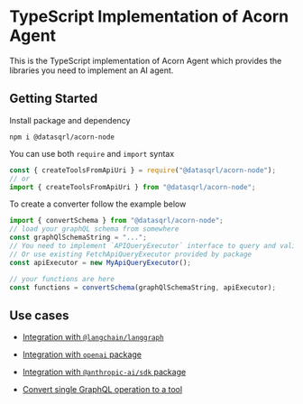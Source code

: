 # TypeScript Implementation of Acorn Agent

This is the TypeScript implementation of Acorn Agent which provides the libraries you need to implement an AI agent.

## Getting Started

Install package and dependency

```
npm i @datasqrl/acorn-node
```

You can use both `require` and `import` syntax

```typescript
const { createToolsFromApiUri } = require("@datasqrl/acorn-node");
// or
import { createToolsFromApiUri } from "@datasqrl/acorn-node";
```

To create a converter follow the example below

```typescript
import { convertSchema } from "@datasqrl/acorn-node";
// load your graphQL schema from somewhere
const graphQlSchemaString = "...";
// You need to implement `APIQueryExecutor` interface to query and validate APIQuery
// Or use existing FetchApiQueryExecutor provided by package
const apiExecutor = new MyApiQueryExecutor();

// your functions are here
const functions = convertSchema(graphQlSchemaString, apiExecutor);
```

## Use cases

- [Integration with `@langchain/langgraph`](./examples/langchain)

- [Integration with `openai` package](./examples/openai)

- [Integration with `@anthropic-ai/sdk` package](./examples/anthropic-ai)

- [Convert single GraphQL operation to a tool](./examples/convert-operation)
